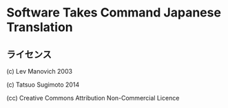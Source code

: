 Software Takes Command Japanese Translation
===========================================

ライセンス
----------
(c) Lev Manovich 2003

(c) Tatsuo Sugimoto 2014

(cc) Creative Commons Attribution Non-Commercial Licence

